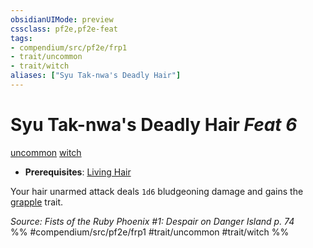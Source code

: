 ```yaml
---
obsidianUIMode: preview
cssclass: pf2e,pf2e-feat
tags:
- compendium/src/pf2e/frp1
- trait/uncommon
- trait/witch
aliases: ["Syu Tak-nwa's Deadly Hair"]
---
```

# Syu Tak-nwa's Deadly Hair  *Feat 6*  
[uncommon](/rules/traits/uncommon.md)  [witch](/rules/traits/witch-apg.md)  

- **Prerequisites**: [Living Hair](/compendium/feats/living-hair-apg.md)

Your hair unarmed attack deals `1d6` bludgeoning damage and gains the [grapple](/rules/traits/grapple.md) trait.

*Source: Fists of the Ruby Phoenix #1: Despair on Danger Island p. 74*  
%% #compendium/src/pf2e/frp1 #trait/uncommon #trait/witch %%